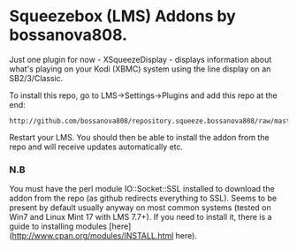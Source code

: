 # Squeezebox (LMS) Addons by bossanova808.  

Just one plugin for now - XSqueezeDisplay - displays information about what's playing on your Kodi (XBMC) system using the line display on an SB2/3/Classic.

To install this repo, go to LMS->Settings->Plugins and add this repo at the end:

```
http://github.com/bossanova808/repository.squeeze.bossanova808/raw/master/staging/repo.xml
```

Restart your LMS.  You should then be able to install the addon from the repo and will receive updates automatically etc.

### N.B
You must have the perl module IO::Socket::SSL installed to download the addon from the repo (as github redirects everything to SSL).  Seems to be present by default usually anyway on most common systems (tested on Win7 and Linux Mint 17 with LMS 7.7+).  If you need to install it, there is a guide to installing modules [here] (http://www.cpan.org/modules/INSTALL.html here).


